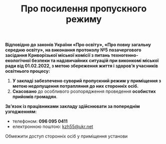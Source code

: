 ﻿---
title: Про посилення пропускного режиму
---

**Відповідно до законів України «Про освіту», «Про повну загальну середню освіту», на виконання протоколу №5 позачергового засідання Криворізької міської комісії з питань техногенно-екологічної безпеки та надзвичайних ситуацій при виконкомі міської ради від 01.02.2022, з метою збереження життя і здоров’я учасників освітнього процесу:**

1. **У закладі забезпечено суворий пропускний режим у приміщення з метою недопущення потрапляння до них сторонніх осіб.**
2. **Скасовано** до особливого розпорядження проведення **особистих прийомів громадян**.

**Зв’язок із працівниками закладу здійснювати  за попереднім узгодженням:**

- телефоном: **096 095 0411**
- електронною поштою: [kzh55@ukr.net](mailto:kzh55@ukr.net)

Обмежити доступ сторонніх осіб у приміщення установи

